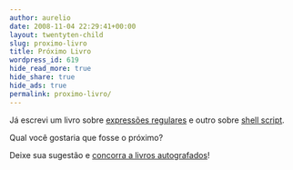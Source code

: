 ```yaml
---
author: aurelio
date: 2008-11-04 22:29:41+00:00
layout: twentyten-child
slug: proximo-livro
title: Próximo Livro
wordpress_id: 619
hide_read_more: true
hide_share: true
hide_ads: true
permalink: proximo-livro/
---
```


Já escrevi um livro sobre [expressões regulares](http://www.piazinho.com.br) e outro sobre [shell script](http://www.shellscript.com.br).

Qual você gostaria que fosse o próximo?

Deixe sua sugestão e [concorra a livros autografados](http://aurelio.net/blog/2008/11/04/ajude-a-escolher-o-proximo-livro/)!
